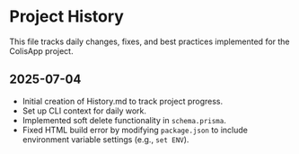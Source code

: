 # Project History

This file tracks daily changes, fixes, and best practices implemented for the ColisApp project.

## 2025-07-04

- Initial creation of History.md to track project progress.
- Set up CLI context for daily work.
- Implemented soft delete functionality in `schema.prisma`.
- Fixed HTML build error by modifying `package.json` to include environment variable settings (e.g., `set ENV`).